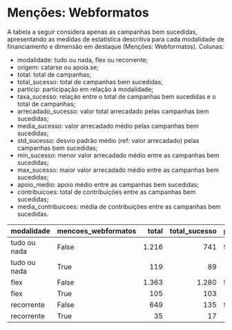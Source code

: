 # Menções: Webformatos

A tabela a seguir considera apenas as campanhas bem sucedidas, apresentando as medidas
de estatística descritiva para cada modalidade de financiamento e dimensão em destaque
(Menções: Webformatos). Colunas:
- modalidade: tudo ou nada, flex ou recorrente;
- origem: catarse ou apoia.se;
- total: total de campanhas;
- total_sucesso: total de campanhas bem sucedidas;
- particip: participação em relação à modalidade;
- taxa_sucesso: relação entre o total de campanhas bem sucedidas e o total de campanhas;
- arrecadado_sucesso: valor total arrecadado pelas campanhas bem sucedidas;
- media_sucesso: valor arrecadado médio pelas campanhas bem sucedidas;
- std_sucesso: desvio padrão médio (ref: valor arrecadado) pelas campanhas bem sucedidas;
- min_sucesso: menor valor arrecadado médio entre as campanhas bem sucedidas;
- max_sucesso: maior valor arrecadado médio entre as campanhas bem sucedidas;
- apoio_medio: apoio médio entre as campanhas bem sucedidas;
- contribuicoes: total de contribuições entre as campanhas bem sucedidas;
- media_contribuicoes: média de contribuições entre as campanhas bem sucedidas.


| modalidade   | mencoes_webformatos   |   total |   total_sucesso |   particip |   taxa_sucesso |   arrecadado_sucesso |   media_sucesso |   std_sucesso |   min_sucesso |   max_sucesso |   apoio_medio |   contribuicoes |   media_contribuicoes |
|:-------------|:----------------------|--------:|----------------:|-----------:|---------------:|---------------------:|----------------:|--------------:|--------------:|--------------:|--------------:|----------------:|----------------------:|
| tudo ou nada | False                 |    1.216 |             741 |     9.108,6 |         6.093,8 |          21.958.385,24 |        29.633,45 |      46.925,01 |         41,82 |     679.297,66 |         92,19 |          238.184 |                321,44 |
| tudo ou nada | True                  |     119 |              89 |      891,4 |         7.479,0 |           2.104.894,58 |        23.650,50 |      22.257,37 |       3.458,60 |     136.747,60 |         82,97 |           25.369 |                285,04 |
| flex         | False                 |    1.363 |            1.280 |     9.284,7 |         9.391,0 |          16.983.750,32 |        13.268,55 |      32.710,94 |         10,77 |     708.972,78 |         90,91 |          186.820 |                145,95 |
| flex         | True                  |     105 |             103 |      715,3 |         9.809,5 |           1.378.381,62 |        13.382,35 |      46.750,77 |        298,26 |     475.290,95 |         81,92 |           16.826 |                163,36 |
| recorrente   | False                 |     649 |             135 |     9.488,3 |         2.080,1 |             41.633,14 |          308,39 |        684,95 |          2,02 |       5.087,08 |         19,82 |            2.101 |                 15,56 |
| recorrente   | True                  |      35 |              17 |      511,7 |         4.857,1 |              1.553,82 |           91,40 |        144,49 |          1,09 |        575,83 |         14,52 |             107 |                  6,29 |
